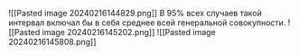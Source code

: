 ![[Pasted image 20240216144829.png]]
В 95% всех случаев такой интервал включал бы в себя среднее всей генеральной совокупности.
![[Pasted image 20240216145202.png]]
![[Pasted image 20240216145808.png]]
